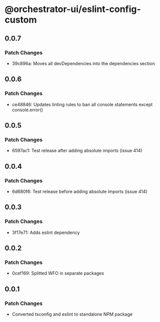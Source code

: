 # @orchestrator-ui/eslint-config-custom

## 0.0.7

### Patch Changes

- 39c896a: Moves all devDependencies into the dependencies section

## 0.0.6

### Patch Changes

- ce48846: Updates linting rules to ban all console statements except console.error()

## 0.0.5

### Patch Changes

- 6597ac1: Test release after adding absolute imports (issue 414)

## 0.0.4

### Patch Changes

- 6d680f6: Test release before adding absolute imports (issue 414)

## 0.0.3

### Patch Changes

- 3f17e71: Adds eslint dependency

## 0.0.2

### Patch Changes

- 0cef169: Splitted WFO in separate packages

## 0.0.1

### Patch Changes

- Converted tsconfig and eslint to standalone NPM package
